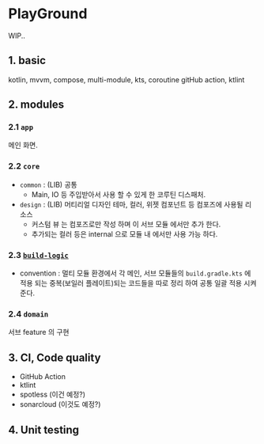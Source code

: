 # PlayGround

WIP..

## 1. basic

kotlin, mvvm, compose, multi-module, kts, coroutine 
gitHub action, ktlint

## 2. modules

### 2.1 `app`

메인 화면. 

### 2.2 `core`

- `common` : (LIB) 공통
  - Main, IO 등 주입받아서 사용 할 수 있게 한 코루틴 디스패처.
- `design` : (LIB) 머티리얼 디자인 테마, 컬러, 위젯 컴포넌트 등 컴포즈에 사용될 리소스
  - 커스텀 뷰 는 컴포즈로만 작성 하며 이 서브 모듈 에서만 추가 한다.
  - 추가되는 컬러 등은 internal 으로 모듈 내 에서만 사용 가능 하다.

### 2.3 [`build-logic`](./build-logic/README.md) 

- convention : 멀티 모듈 환경에서 각 메인, 서브 모듈들의 `build.gradle.kts` 에 적용 되는 중복(보일러 플레이트)되는 코드들을 따로 정리 하여 공통 일괄 적용 시켜준다. 
 
### 2.4 `domain`

서브 feature 의 구현

## 3. CI, Code quality

- GitHub Action
- ktlint
- spotless (이건 예정?)
- sonarcloud (이것도 예정?)

## 4. Unit testing
